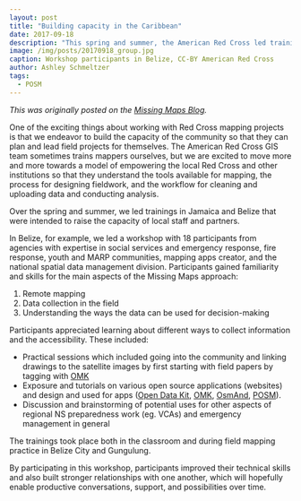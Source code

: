 ```yaml
---
layout: post
title: "Building capacity in the Caribbean"
date: 2017-09-18
description: "This spring and summer, the American Red Cross led training-of-trainers in Belize and Jamaica to build the mapping skills and knowledge of local Red Cross and government staff - here's a quick update of our work."
image: /img/posts/20170918_group.jpg
caption: Workshop participants in Belize, CC-BY American Red Cross
author: Ashley Schmeltzer
tags:
  - POSM
---
```


_<span class="cross-post">This was originally posted on the [Missing Maps Blog](http://www.missingmaps.org/blog/2017/09/18/belize/).</span>_

One of the exciting things about working with Red Cross mapping projects is that we endeavor to build the capacity of the community so that they can plan and lead field projects for themselves. The American Red Cross GIS team sometimes trains mappers ourselves, but we are excited to move more and more towards a model of empowering the local Red Cross and other institutions so that they understand the tools available for mapping, the process for designing fieldwork, and the workflow for cleaning and uploading data and conducting analysis.

Over the spring and summer, we led trainings in Jamaica and Belize that were intended to raise the capacity of local staff and partners.

In Belize, for example, we led a workshop with 18 participants from agencies with expertise in social services and emergency response, fire response, youth and MARP communities, mapping apps creator, and the national spatial data management division. Participants gained familiarity and skills for the main aspects of the Missing Maps approach:

1. Remote mapping
2. Data collection in the field
3. Understanding the ways the data can be used for decision-making

Participants appreciated learning about different ways to collect information and the accessibility. These included:

- Practical sessions which included going into the community and linking drawings to the satellite images by first starting with field papers by tagging with [OMK](http://posm.io/)
- Exposure and tutorials on various open source applications (websites) and design and used for apps ([Open Data Kit](https://opendatakit.org/), [OMK](http://posm.io/), [OsmAnd](http://osmand.net/), [POSM](http://www.posm.io/)).
- Discussion and brainstorming of potential uses for other aspects of regional NS preparedness work (eg. VCAs) and emergency management in general

The trainings took place both in the classroom and during field mapping practice in Belize City and Gungulung.

By participating in this workshop, participants improved their technical skills and also built stronger relationships with one another, which will hopefully enable productive conversations, support, and possibilities over time.
